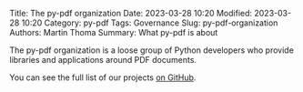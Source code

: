 Title: The py-pdf organization
Date: 2023-03-28 10:20
Modified: 2023-03-28 10:20
Category: py-pdf
Tags: Governance
Slug: py-pdf-organization
Authors: Martin Thoma
Summary: What py-pdf is about

The py-pdf organization is a loose group of Python developers who provide
libraries and applications around PDF documents.

You can see the full list of our projects [on GitHub](https://github.com/py-pdf).
